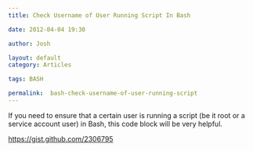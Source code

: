 ```yaml
---
title: Check Username of User Running Script In Bash

date: 2012-04-04 19:30

author: Josh

layout: default
category: Articles

tags: BASH

permalink:  bash-check-username-of-user-running-script
---
```

If you need to ensure that a certain user is running a script (be it
root or a service account user) in Bash, this code block will be very
helpful.

<https://gist.github.com/2306795>
